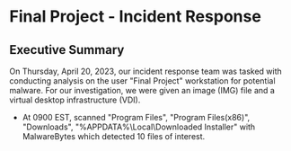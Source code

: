 # Final Project - Incident Response

## Executive Summary
On Thursday, April 20, 2023, our incident response team was tasked with conducting analysis on the user "Final Project" workstation for potential malware. For our investigation, we were given an image (IMG) file and a virtual desktop infrastructure (VDI).



* At 0900 EST, scanned "Program Files", "Program Files(x86)", "Downloads", "%APPDATA%\Local\Downloaded Installer\" with MalwareBytes which detected 10 files of interest.
